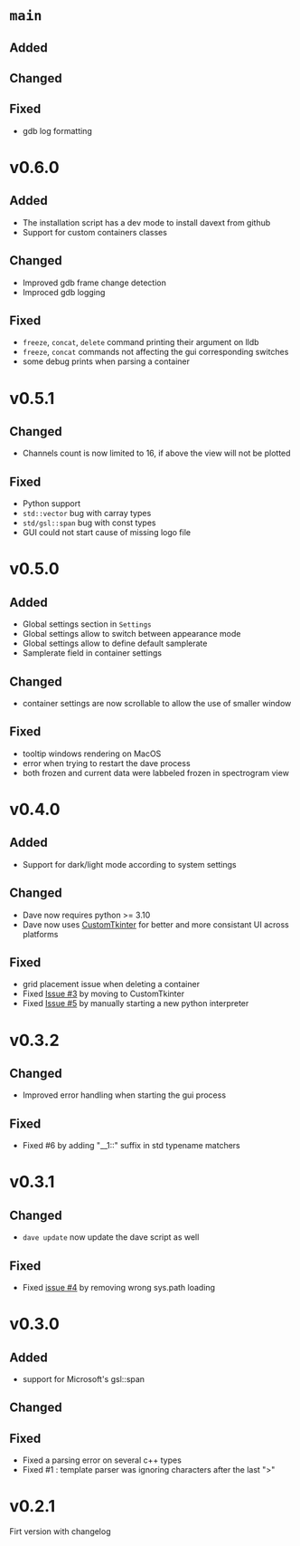 # `main`
## Added
## Changed
## Fixed
- gdb log formatting


# v0.6.0
## Added
- The installation script has a dev mode to install davext from github
- Support for custom containers classes
## Changed
- Improved gdb frame change detection
- Improced gdb logging
## Fixed
- `freeze`, `concat`, `delete` command printing their argument on lldb
- `freeze`, `concat` commands not affecting the gui corresponding switches
- some debug prints when parsing a container

# v0.5.1
## Changed
- Channels count is now limited to 16, if above the view will not be plotted
## Fixed
- Python support
- `std::vector` bug with carray types
- `std/gsl::span` bug with const types
- GUI could not start cause of missing logo file


# v0.5.0
## Added
- Global settings section in `Settings`
- Global settings allow to switch between appearance mode
- Global settings allow to define default samplerate
- Samplerate field in container settings
## Changed
- container settings are now scrollable to allow the use of smaller window
## Fixed
- tooltip windows rendering on MacOS
- error when trying to restart the dave process
- both frozen and current data were labbeled frozen in spectrogram view

# v0.4.0
## Added
- Support for dark/light mode according to system settings
## Changed
- Dave now requires python >= 3.10
- Dave now uses [CustomTkinter](https://github.com/TomSchimansky/CustomTkinter)
for better and more consistant UI across platforms
## Fixed
- grid placement issue when deleting a container
- Fixed [Issue #3](https://github.com/maxmarsc/dave/issues/3) by moving to CustomTkinter
- Fixed [Issue #5](https://github.com/maxmarsc/dave/issues/5) by manually starting
a new python interpreter

# v0.3.2
## Changed
- Improved error handling when starting the gui process
## Fixed
- Fixed #6 by adding "__1::" suffix in std typename matchers

# v0.3.1
## Changed
- `dave update` now update the dave script as well
## Fixed
- Fixed [issue #4](https://github.com/maxmarsc/dave/issues/4) by removing wrong
sys.path loading

# v0.3.0
## Added
- support for Microsoft's gsl::span
## Changed
## Fixed
- Fixed a parsing error on several c++ types
- Fixed #1 : template parser was ignoring characters after the last ">"

# v0.2.1
Firt version with changelog